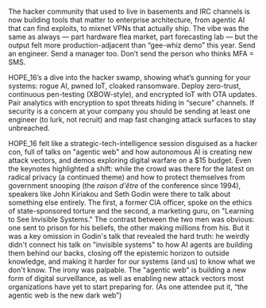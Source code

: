 The hacker community that used to live in basements and IRC channels is now building tools that matter to enterprise architecture, from agentic AI that can find exploits, to mixnet VPNs that actually ship. The vibe was the same as always — part hardware flea market, part forecasting lab — but the output felt more production-adjacent than “gee-whiz demo” this year. Send an engineer. Send a manager too. Don’t send the person who thinks MFA = SMS.

HOPE_16’s a dive into the hacker swamp, showing what’s gunning for your systems: rogue AI, pwned IoT, cloaked ransomware. Deploy zero-trust, continuous pen-testing (XBOW-style), and encrypted IoT with OTA updates. Pair analytics with encryption to spot threats hiding in “secure” channels. If security is a concern at your company you should be sending at least one engineer (to lurk, not recruit) and map fast changing attack surfaces to stay unbreached.

HOPE_16 felt like a strategic-tech-intelligence session disguised as a hacker con, full of talks on "agentic web" and how autonomous AI is creating new attack vectors, and demos exploring digital warfare on a $15 budget. Even the keynotes highlighted a shift: while the crowd was there for the latest on radical privacy (a continued theme) and how to protect themselves from government snooping (the *raison d'être* of the conference since 1994), speakers like John Kiriakou and Seth Godin were there to talk about something else entirely. The first, a former CIA officer, spoke on the ethics of state-sponsored torture and the second, a marketing guru, on "Learning to See Invisible Systems." The contrast between the two men was obvious: one sent to prison for his beliefs, the other making millions from his. But it was a key omission in Godin's talk that revealed the hard truth: he weirdly didn't connect his talk on "invisible systems" to how AI agents are building them behind our backs, closing off the epistemic horizon to outside knowledge, and making it harder for our systems (and us) to know what we don't know. The irony was palpable. The "agentic web" is building a new form of digital surveillance, as well as enabling new attack vectors most organizations have yet to start preparing for. (As one attendee put it, “the agentic web is the new dark web”)

